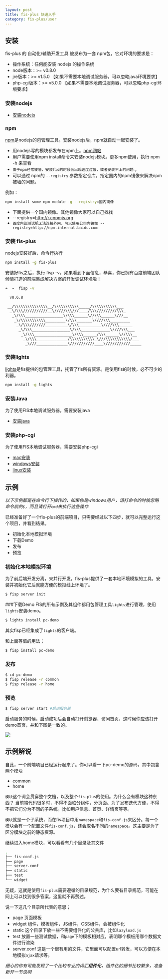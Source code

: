 ```yaml
---
layout: post
title: fis-plus 快速入手
category: fis-plus/user
---
```


## 安装

fis-plus 的 自动化/辅助开发工具 被发布为一套 npm包，它对环境的要求是：

* 操作系统：任何能安装 nodejs 的操作系统
* node版本：>= v0.8.0
* jre版本：>= v1.5.0 【如果不需要本地调试服务器，可以忽略java环境要求】
* php-cgi版本：>= v5.0.0 【如果不需要本地调试服务器，可以忽略php-cgi环境要求】

### 安装nodejs

* [安装nodejs](http://nodejs.org/)

### npm

[npm](https://www.npmjs.org/)是nodejs的包管理工具。安装nodejs后，npm就自动一起安装了。

* 用nodejs写的模块都发布在npm上。[npm网站](https://www.npmjs.org/)
* 用户需要使用npm install命令来安装nodejs模块。更多npm使用，执行 npm -h 来查看
* ``由于npm经常被墙，安装fis的时候会出现速度过慢，或者安装不上的问题`` 。
* 可以通过 npm的 ``--registry`` 参数指定仓库。指定国内的npm镜像来解决npm被墙的问题。

例如： 

```bash
npm install some-npm-module -g --registry=国内镜像
```
* 下面提供一个国内镜像。其他镜像大家可以自己找找
* --registry=http://r.cnpmjs.org
* ``百度内部测试机无法连接外网，可以使用公司内镜像 --registry=http://npm.internal.baidu.com``

### 安装 fis-plus

nodejs安装好后，命令行执行

```bash
npm install -g fis-plus
```

安装好fis之后，执行 fisp -v，如果看到下面信息，恭喜，你已拥有百度前端团队倾情打造的前端集成解决方案的开发调试环境啦！

```bash
➜  ~  fisp -v

  v0.6.8

 __/\\\\\\\\\\\\\\\__/\\\\\\\\\\\_____/\\\\\\\\\\\___
  _\/\\\///////////__\/////\\\///____/\\\/////////\\\_
   _\/\\\_________________\/\\\______\//\\\______\///__
    _\/\\\\\\\\\\\_________\/\\\_______\////\\\_________
     _\/\\\///////__________\/\\\__________\////\\\______
      _\/\\\_________________\/\\\_____________\////\\\___
       _\/\\\_________________\/\\\______/\\\______\//\\\__
        _\/\\\______________/\\\\\\\\\\\_\///\\\\\\\\\\\/___
         _\///______________\///////////____\///////////_____
```

### 安装lights

[lights](http://lights.baidu.com)是fis提供的包管理工具，托管了fis所有资源。是使用fis的时候，必不可少的利器。

```bash
npm install -g lights
```

### 安装Java

为了使用FIS本地调试服务器，需要安装java

* [安装java](http://java.com/)

### 安装php-cgi

为了使用FIS本地调试服务器，需要安装php-cgi

* [mac安装](https://gist.github.com/xiangshouding/9359739)
* [windows安装](https://gist.github.com/lily-zhangying/9295c5221fa29d429d52)
* [linux安装](https://github.com/fouber/install-php-cgi-1)

## 示例
_以下示例都是在命令行下操作的，如果你是windows用户，请打命令的时候忽略命令前的`$`，而且请打开`cmd`来执行这些操作_

已经准备好了一个fis-plus的前端项目，只需要经过以下四步，就可以完整运行这个项目，并看到结果。

- 初始化本地模拟环境
- 下载Demo
- 发布
- 预览

### 初始化本地模拟环境
为了前后端开发分离，来并行开发，fis-plus提供了一套本地环境模拟的工具，安装并初始化它后就能方便的模拟线上环境了。

```bash
$ fisp server init
```

###下载Demo
FIS的所有示例及其组件都用包管理工具`lights`进行管理，使用`lights`安装demo。

```bash
$ lights install pc-demo
```
其实fisp已经集成了`lights`的客户端。

和上面等值的用法；

```bash
$ fisp install pc-demo
```

### 发布

```bash
$ cd pc-demo
$ fisp release -r common
$ fisp release -r home
```

### 预览

```bash
$ fisp server start #启动服务器
```
启动服务的时候，启动成功后会自动打开浏览器，访问首页，这时候你应该打开demo首页，并和下图是一致的。

![]({{site.img}}/fis-plus/demo-index.png)


## 示例解说

自此，一个前端项目已经运行起来了。你可以看一下pc-demo的源码，其中包含两个模块

- common
- home

`模块`这个词会贯穿整个文档，以及整个`fis-plus`的使用。为什么会有模块这种东西？
当前端代码很多时，不得不面临分组件，分页面。为了发布迭代方便，不得不把它们分为不同的子系统。比如用户信息、首页、详情页等等。

`模块`就是一个子系统，而在fis项目中用`namespace`和`fis-conf.js`来区分。每一个模块会有一个配置文件`fis-conf.js`，还会取名不同的`namespace`。这主要是为了区分模块之前的静态资源。

继续进入home模块，可以看看有几个目录及其文件

```bash
.
├── fis-conf.js
├── page
├── server.conf
├── static
├── test
└── widget
```

无疑，这就是使用`fis-plus`需要遵循的目录规范，为什么要有目录规范，可能在网上可以找到很多答案，这里就不再赘述。

说一下这几个目录所代表的意思；

- page 页面模板
- widget 组件，模板组件，JS组件，CSS组件，会被组件化
- static 这个目录下放一些不需要组件化的公共库，比如`lazyload.js`
- test 放置一些测试数据，和`page`下的模板相对应，表明哪个模板用哪个数据文件进行渲染
- server.conf 这是一个很有用的文件，它里面可以配置url转发，可以方便在本地模拟`ajax`请求等。

_细心的你有可能发现了一个比较专业的词汇**组件化**，组件化的细节比较繁多，准备新开一节说明_

